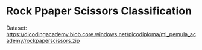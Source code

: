 # Rock Ppaper Scissors Classification

Dataset: https://dicodingacademy.blob.core.windows.net/picodiploma/ml_pemula_academy/rockpaperscissors.zip
